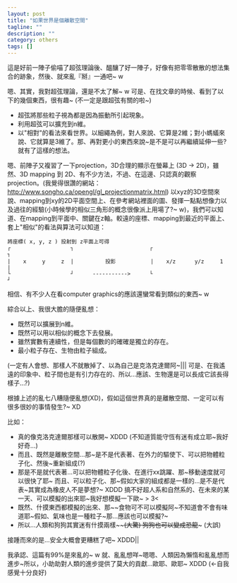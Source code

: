 ```yaml
---
layout: post
title: "如果世界是個離散空間"
tagline: ""
description: ""
category: others
tags: []
---
```



這是好前一陣子偷喵了超弦理論後、醞釀了好一陣子，好像有把零零散散的想法集合的跡象，然後、就來亂『掰』一通吧~ w

嗯、其實，我對超弦理論，還是不太了解~ w 可是、在找文章的時候、看到了以下的幾個東西，很有趣~ \(不一定是跟超弦有關的啦~\)

<!-- more -->

- 超弦將那些粒子視為都是因為振動所引起現象。
- 利用超弦可以擴充到n維。
- 以"相對"的看法來看世界。以細繩為例，對人來說、它算是2維；對小螞蟻來說、它就算是3維了。那、再對更小的東西來說~是不是可以再繼續延伸一些?就有了這樣的想法。

嗯、前陣子又複習了一下projection，3D合理的顯示在螢幕上 (3D → 2D)，雖然、3D mapping 到 2D、有不少方法，不過、在這邊、只認真的觀察projection。(我覺得很讚的網站： http://www.songho.ca/opengl/gl_projectionmatrix.html)
以xyz的3D空間來說、mapping到xy的2D平面空間上、在參考網站裡面的圖、發揮一點點想像力以及過往的經驗(小時候學的相似三角形的概念很像派上用場了?~ w)，我們可以知道、在mapping到平面中、關鍵在z軸。較遠的座標、mapping到最近的平面上、套上"相似"的看法與算法可以知道：

    將座標( x, y, z ) 投射到 z平面上可得
    ┌                   ┐                        ┌                          ┐
    |    x     y     z  |          投影           |    x/z      y/z     1    |
    └                   ┘      ----------->      └                          ┘

相信、有不少人在看computer graphics的應該還蠻常看到類似的東西~ w

綜合以上、我很大膽的隨便亂想：

- 既然可以擴展到n維。
- 既然可以用以相似的概念下去發展。
- 雖然實數有連續性，但是每個數的的確確是獨立的存在。
- 最小粒子存在、生物由粒子組成。

(一定有人會想、那樣人不就散掉了、以為自己是克洛克達爾阿~|||  可是、在我遙遠的印象中、粒子間也是有引力存在的、所以…應該、生物還是可以長成它該長得樣子…?)

根據上述的亂七八糟隨便亂想(XD)，假如這個世界真的是離散空間、一定可以有很多很妙的事情發生?~ XD

比如：

- 真的像克洛克達爾那樣可以散開~ XDDD (不知道質能守恆有迷有成立耶~我好好奇…)
- 而且、既然是離散空間…那~是不是代表著、在外力的驅使下、可以把物體粒子化、然後~重新組成(?)
- 那是不是就代表著…可以把物體粒子化後、在進行xx跳躍、那~移動速度就可以很快了耶~
  而且、可以粒子化、那~假如大家的組成都是一樣的…是不是代表~其實成為橡皮人不是夢想?~ XDDD 搞不好超人系和自然系的、在未來的某一天、可以模擬的出來耶~我好想模擬一下歐~ > 3<
- 既然、什摸東西都模擬的出來、那~~食物可不可以模擬阿~不知道會不會有味道耶~假如、氣味也是一種粒子~那…應該也可以模擬?~
- 所以…人類和狗狗其實迷有什摸兩樣~~~~(大驚) 狗狗也可以變成恐龍~~~ (大誤)

接踵而來的是…安全大概會更糟糕了吧~ XDDD||

我承認、這篇有99%是來亂的~ w  就、亂亂想咩~嗯嗯、人類因為懶惰和亂亂想而進步~所以，小助助對人類的進步提供了莫大的貢獻…歐耶、歐耶~ XDDD (←自我感覺十分良好)
